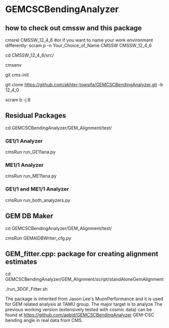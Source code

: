 # GEMCSCBendingAnalyzer

## how to check out cmssw and this package
cmsrel CMSSW_12_4_6 #or if you want to name your work environment differently: scram p -n Your_Choice_of_Name CMSSW CMSSW_12_4_6

cd CMSSW_12_4_6/src/

cmsenv

git cms-init

git clone https://github.com/akhter-towsifa/GEMCSCBendingAnalyzer.git -b 12_4_0

scram b -j 8

## Residual Packages
cd GEMCSCBendingAnalyzer/GEM_Alignment/test/
### GE1/1 Analyzer
cmsRun run_GE11ana.py
### ME1/1 Analyzer
cmsRun run_ME11ana.py
### GE1/1 and ME1/1 Analyzer
cmsRun run_both_analyzers.py

## GEM DB Maker
cd GEMCSCBendingAnalyzer/GEM_Alignment/test/

cmsRun GEMAlDBWriter_cfg.py

## GEM_fitter.cpp: package for creating alignment estimates

cd GEMCSCBendingAnalyzer/GEM_Alignment/script/standAloneGemAlignment

./run_3DOF_Fitter.sh







The package is inherited from Jason Lee's MuonPerformance and it is used for GEM related analysis at TAMU group. The major target is to analyze
The previous working version (extensively tested with cosmic data) can be found at https://github.com/aebid/GEMCSCBendingAnalyzer
GEM-CSC bending angle in real data from CMS.
